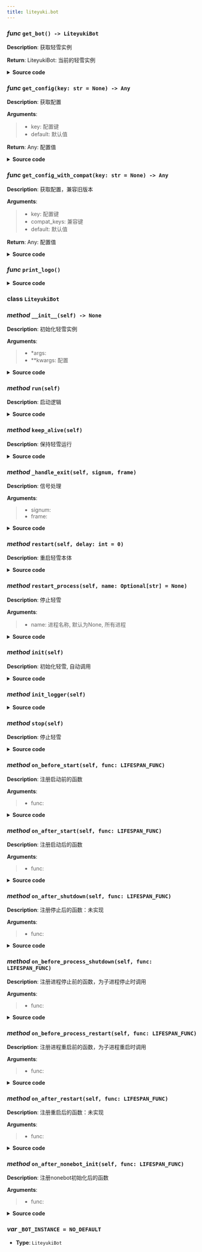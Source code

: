 ```yaml
---
title: liteyuki.bot
---
```

### *func* `get_bot() -> LiteyukiBot`



**Description**: 获取轻雪实例


**Return**: LiteyukiBot: 当前的轻雪实例


<details>
<summary> <b>Source code</b> </summary>

```python
def get_bot() -> LiteyukiBot:
    """
    获取轻雪实例

    Returns:
        LiteyukiBot: 当前的轻雪实例
    """
    if IS_MAIN_PROCESS:
        if _BOT_INSTANCE is None:
            raise RuntimeError('Liteyuki instance not initialized.')
        return _BOT_INSTANCE
    else:
        raise RuntimeError("Can't get bot instance in sub process.")
```
</details>

### *func* `get_config(key: str = None) -> Any`



**Description**: 获取配置

**Arguments**:
> - key: 配置键  
> - default: 默认值  

**Return**: Any: 配置值


<details>
<summary> <b>Source code</b> </summary>

```python
def get_config(key: str, default: Any=None) -> Any:
    """
    获取配置
    Args:
        key: 配置键
        default: 默认值

    Returns:
        Any: 配置值
    """
    return get_bot().config.get(key, default)
```
</details>

### *func* `get_config_with_compat(key: str = None) -> Any`



**Description**: 获取配置，兼容旧版本

**Arguments**:
> - key: 配置键  
> - compat_keys: 兼容键  
> - default: 默认值  

**Return**: Any: 配置值


<details>
<summary> <b>Source code</b> </summary>

```python
def get_config_with_compat(key: str, compat_keys: tuple[str], default: Any=None) -> Any:
    """
    获取配置，兼容旧版本
    Args:
        key: 配置键
        compat_keys: 兼容键
        default: 默认值

    Returns:
        Any: 配置值
    """
    if key in get_bot().config:
        return get_bot().config[key]
    for compat_key in compat_keys:
        if compat_key in get_bot().config:
            logger.warning(f'Config key "{compat_key}" will be deprecated, use "{key}" instead.')
            return get_bot().config[compat_key]
    return default
```
</details>

### *func* `print_logo()`


<details>
<summary> <b>Source code</b> </summary>

```python
def print_logo():
    print('\x1b[34m' + '\n     __        ______  ________  ________  __      __  __    __  __    __  ______ \n    /  |      /      |/        |/        |/  \\    /  |/  |  /  |/  |  /  |/      |\n    $$ |      $$$$$$/ $$$$$$$$/ $$$$$$$$/ $$  \\  /$$/ $$ |  $$ |$$ | /$$/ $$$$$$/ \n    $$ |        $$ |     $$ |   $$ |__     $$  \\/$$/  $$ |  $$ |$$ |/$$/    $$ |  \n    $$ |        $$ |     $$ |   $$    |     $$  $$/   $$ |  $$ |$$  $$<     $$ |  \n    $$ |        $$ |     $$ |   $$$$$/       $$$$/    $$ |  $$ |$$$$$  \\    $$ |  \n    $$ |_____  _$$ |_    $$ |   $$ |_____     $$ |    $$ \\__$$ |$$ |$$  \\  _$$ |_ \n    $$       |/ $$   |   $$ |   $$       |    $$ |    $$    $$/ $$ | $$  |/ $$   |\n    $$$$$$$$/ $$$$$$/    $$/    $$$$$$$$/     $$/      $$$$$$/  $$/   $$/ $$$$$$/ \n                ' + '\x1b[0m')
```
</details>

### **class** `LiteyukiBot`
### *method* `__init__(self) -> None`



**Description**: 初始化轻雪实例

**Arguments**:
> - *args:   
> - **kwargs: 配置  


<details>
<summary> <b>Source code</b> </summary>

```python
def __init__(self, *args, **kwargs) -> None:
    """
        初始化轻雪实例
        Args:
            *args:
            **kwargs: 配置

        """
    '常规操作'
    print_logo()
    global _BOT_INSTANCE
    _BOT_INSTANCE = self
    '配置'
    self.config: dict[str, Any] = kwargs
    '初始化'
    self.init(**self.config)
    logger.info('Liteyuki is initializing...')
    '生命周期管理'
    self.lifespan = Lifespan()
    self.process_manager: ProcessManager = ProcessManager(lifespan=self.lifespan)
    '事件循环'
    self.loop = asyncio.new_event_loop()
    asyncio.set_event_loop(self.loop)
    self.stop_event = threading.Event()
    self.call_restart_count = 0
    '加载插件加载器'
    load_plugin('liteyuki.plugins.plugin_loader')
    '信号处理'
    signal.signal(signal.SIGINT, self._handle_exit)
    signal.signal(signal.SIGTERM, self._handle_exit)
    atexit.register(self.process_manager.terminate_all)
```
</details>

### *method* `run(self)`



**Description**: 启动逻辑


<details>
<summary> <b>Source code</b> </summary>

```python
def run(self):
    """
        启动逻辑
        """
    self.lifespan.before_start()
    self.process_manager.start_all()
    self.lifespan.after_start()
    self.keep_alive()
```
</details>

### *method* `keep_alive(self)`



**Description**: 保持轻雪运行


<details>
<summary> <b>Source code</b> </summary>

```python
def keep_alive(self):
    """
        保持轻雪运行
        Returns:

        """
    try:
        while not self.stop_event.is_set():
            time.sleep(0.5)
    except KeyboardInterrupt:
        logger.info('Liteyuki is stopping...')
        self.stop()
```
</details>

### *method* `_handle_exit(self, signum, frame)`



**Description**: 信号处理

**Arguments**:
> - signum:   
> - frame:   


<details>
<summary> <b>Source code</b> </summary>

```python
def _handle_exit(self, signum, frame):
    """
        信号处理
        Args:
            signum:
            frame:

        Returns:

        """
    logger.info('Received signal, stopping all processes.')
    self.stop()
    sys.exit(0)
```
</details>

### *method* `restart(self, delay: int = 0)`



**Description**: 重启轻雪本体


<details>
<summary> <b>Source code</b> </summary>

```python
def restart(self, delay: int=0):
    """
        重启轻雪本体
        Returns:

        """
    if self.call_restart_count < 1:
        executable = sys.executable
        args = sys.argv
        logger.info('Restarting LiteyukiBot...')
        time.sleep(delay)
        if platform.system() == 'Windows':
            cmd = 'start'
        elif platform.system() == 'Linux':
            cmd = 'nohup'
        elif platform.system() == 'Darwin':
            cmd = 'open'
        else:
            cmd = 'nohup'
        self.process_manager.terminate_all()
        threading.Thread(target=os.system, args=(f"{cmd} {executable} {' '.join(args)}",)).start()
        sys.exit(0)
    self.call_restart_count += 1
```
</details>

### *method* `restart_process(self, name: Optional[str] = None)`



**Description**: 停止轻雪

**Arguments**:
> - name: 进程名称, 默认为None, 所有进程  


<details>
<summary> <b>Source code</b> </summary>

```python
def restart_process(self, name: Optional[str]=None):
    """
        停止轻雪
        Args:
            name: 进程名称, 默认为None, 所有进程
        Returns:
        """
    self.lifespan.before_process_shutdown()
    self.lifespan.before_process_shutdown()
    if name is not None:
        chan_active = get_channel(f'{name}-active')
        chan_active.send(1)
    else:
        for process_name in self.process_manager.processes:
            chan_active = get_channel(f'{process_name}-active')
            chan_active.send(1)
```
</details>

### *method* `init(self)`



**Description**: 初始化轻雪, 自动调用


<details>
<summary> <b>Source code</b> </summary>

```python
def init(self, *args, **kwargs):
    """
        初始化轻雪, 自动调用
        Returns:

        """
    self.init_logger()
```
</details>

### *method* `init_logger(self)`


<details>
<summary> <b>Source code</b> </summary>

```python
def init_logger(self):
    init_log(config=self.config)
```
</details>

### *method* `stop(self)`



**Description**: 停止轻雪


<details>
<summary> <b>Source code</b> </summary>

```python
def stop(self):
    """
        停止轻雪
        Returns:

        """
    self.stop_event.set()
    self.loop.stop()
```
</details>

### *method* `on_before_start(self, func: LIFESPAN_FUNC)`



**Description**: 注册启动前的函数

**Arguments**:
> - func:   


<details>
<summary> <b>Source code</b> </summary>

```python
def on_before_start(self, func: LIFESPAN_FUNC):
    """
        注册启动前的函数
        Args:
            func:

        Returns:

        """
    return self.lifespan.on_before_start(func)
```
</details>

### *method* `on_after_start(self, func: LIFESPAN_FUNC)`



**Description**: 注册启动后的函数

**Arguments**:
> - func:   


<details>
<summary> <b>Source code</b> </summary>

```python
def on_after_start(self, func: LIFESPAN_FUNC):
    """
        注册启动后的函数
        Args:
            func:

        Returns:

        """
    return self.lifespan.on_after_start(func)
```
</details>

### *method* `on_after_shutdown(self, func: LIFESPAN_FUNC)`



**Description**: 注册停止后的函数：未实现

**Arguments**:
> - func:   


<details>
<summary> <b>Source code</b> </summary>

```python
def on_after_shutdown(self, func: LIFESPAN_FUNC):
    """
        注册停止后的函数：未实现
        Args:
            func:

        Returns:

        """
    return self.lifespan.on_after_shutdown(func)
```
</details>

### *method* `on_before_process_shutdown(self, func: LIFESPAN_FUNC)`



**Description**: 注册进程停止前的函数，为子进程停止时调用

**Arguments**:
> - func:   


<details>
<summary> <b>Source code</b> </summary>

```python
def on_before_process_shutdown(self, func: LIFESPAN_FUNC):
    """
        注册进程停止前的函数，为子进程停止时调用
        Args:
            func:

        Returns:

        """
    return self.lifespan.on_before_process_shutdown(func)
```
</details>

### *method* `on_before_process_restart(self, func: LIFESPAN_FUNC)`



**Description**: 注册进程重启前的函数，为子进程重启时调用

**Arguments**:
> - func:   


<details>
<summary> <b>Source code</b> </summary>

```python
def on_before_process_restart(self, func: LIFESPAN_FUNC):
    """
        注册进程重启前的函数，为子进程重启时调用
        Args:
            func:

        Returns:

        """
    return self.lifespan.on_before_process_restart(func)
```
</details>

### *method* `on_after_restart(self, func: LIFESPAN_FUNC)`



**Description**: 注册重启后的函数：未实现

**Arguments**:
> - func:   


<details>
<summary> <b>Source code</b> </summary>

```python
def on_after_restart(self, func: LIFESPAN_FUNC):
    """
        注册重启后的函数：未实现
        Args:
            func:

        Returns:

        """
    return self.lifespan.on_after_restart(func)
```
</details>

### *method* `on_after_nonebot_init(self, func: LIFESPAN_FUNC)`



**Description**: 注册nonebot初始化后的函数

**Arguments**:
> - func:   


<details>
<summary> <b>Source code</b> </summary>

```python
def on_after_nonebot_init(self, func: LIFESPAN_FUNC):
    """
        注册nonebot初始化后的函数
        Args:
            func:

        Returns:

        """
    return self.lifespan.on_after_nonebot_init(func)
```
</details>

### ***var*** `_BOT_INSTANCE = NO_DEFAULT`

- **Type**: `LiteyukiBot`

